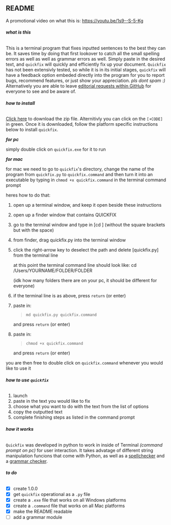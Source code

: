 ## README

A promotional video on what this is:
https://youtu.be/1s9--S-5-Kg

###### **what is this**
This is a terminal program that fixes inputted sentences to the best they can be. It saves time by doing that first lookover to catch all the small spelling errors as well as well as grammar errors as well. Simply paste in the desired text, and `quickfix` will quickly and efficiently fix up your document. `Quickfix` has not been extensivly tested, so while it is in its initial stages, `quickfix` will have a feedback option embeded directly into the program for you to report bugs, recommend features, or just show your appreciation. _pls dont spam :)_ Alternatively you are able to leave [editorial requests within GitHub](https://github.com/there-are-higher-beings/quickfix/pulls) for everyone to see and be aware of.

###### **how to install**

[Click here](https://github.com/there-are-higher-beings/quickfix/archive/main.zip) to download the zip file. Alternitivly you can click on the `[⬇CODE]` in green. Once it is downloaded, follow the platform specific instructions below to install `quickfix`.

***for pc***

simply double click on `quickfix.exe` for it to run

***for mac***

for mac we need to go to `quickfix`'s directory, change the name of the program from `quickfix.py` to `quickfix.command`
and then turn it into an executable by typing in `chmod +x quickfix.command` in the terminal command prompt

heres how to do that:
1. open up a terminal window, and keep it open beside these instructions
2. open up a finder window that contains QUICKFIX
3. go to the terminal window and type in [cd ] (without the square brackets but with the space)
4. from finder, drag quickfix.py into the terminal window
5. click the right-arrow key to deselect the path and delete [quickfix.py] from the terminal line

	at this point the terminal command line should look like:
		cd /Users/YOURNAME/FOLDER/FOLDER 

	(idk how many folders there are on your pc, it should be different for everyone)


6. if the terminal line is as above, press `return` (or enter)

7. paste in:
	>`md quickfix.py quickfix.command`

	and press `return` (or enter)

8. paste in:
	>`chmod +x quickfix.command`

	and press `return` (or enter)

you are then free to double click on `quickfix.command` whenever you would like to use it


###### **how to use `quickfix`**

1. launch
2. paste in the text you would like to fix
3. choose what you want to do with the text from the list of options
4. copy the outputted text
5. complete finishing steps as listed in the command prompt

###### **how it works**

`Quickfix` was developed in python to work in inside of Terminal *(command prompt on pc)* for user interaction. It takes advatage of different string manipulation funcions that come with Python, as well as a [spellchecker](https://pypi.org/project/pyspellchecker/) and a [grammar checker](https://predictivehacks.com/languagetool-grammar-and-spell-checker-in-python/).

###### **to do**

- [x] create 1.0.0
- [x] get `quickfix` operational as a `.py` file
- [x] create a `.exe` file that works on all Windows platforms
- [x] create a `.command` file that works on all Mac platforms
- [x] make the README readable
- [ ] add a grammar module
